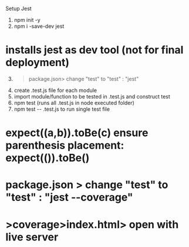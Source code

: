 Setup Jest
  1. npm init -y
  2. npm i -save-dev jest
  #  installs jest as dev tool (not for final deployment)
  3. >package.json> change "test" to "test" : "jest"
  4. create <FILENAME>.test.js file for each module
  5. import module/function to be tested in <FILENAME>.test.js and construct test
  6. npm test (runs all <FILENAME>.test.js in node executed folder)
  7. npm test -- <FILENAME>.test.js to run single test file
  #  expect(<FILENAME>(a,b)).toBe(c) ensure parenthesis placement: expect(()).toBe()
  # package.json > change "test" to "test" : "jest --coverage" 
  # >coverage>index.html> open with live server 
